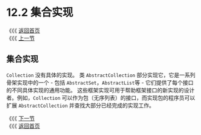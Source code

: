 # 12.2 集合实现

《《《 [返回首页](../../)   
 《《《 [上一节](12.1-shi-yong-ji-he-fang-fa.md)

## 集合实现

`Collection` 没有具体的实现。 类 `AbstractCollection` 部分实现它，它是一系列骨架实现中的一个 - 包括 `AbstractSet`，`AbstractList`等 - 它们提供了每个接口的不同具体实现的通用功能。 这些框架实现可用于帮助框架接口的新实现的设计者。例如，`Collection` 可以作为包（无序列表）的接口，而实现包的程序员可以扩展 `AbstractCollection` 并查找大部分已经完成的实现工作。

《《《 [下一节](12.3-ji-he-gou-zao-han-shu.md)   
 《《《 [返回首页](../../)

